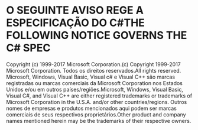 <a name="the-following-notice-governs-the-c-spec"></a><span data-ttu-id="35f9c-101">O SEGUINTE AVISO REGE A ESPECIFICAÇÃO DO C#</span><span class="sxs-lookup"><span data-stu-id="35f9c-101">THE FOLLOWING NOTICE GOVERNS THE C# SPEC</span></span>
=====

<span data-ttu-id="35f9c-102">Copyright (c) 1999-2017 Microsoft Corporation.</span><span class="sxs-lookup"><span data-stu-id="35f9c-102">(c) Copyright 1999-2017 Microsoft Corporation.</span></span> <span data-ttu-id="35f9c-103">Todos os direitos reservados.</span><span class="sxs-lookup"><span data-stu-id="35f9c-103">All rights reserved.</span></span>
<span data-ttu-id="35f9c-104">Microsoft, Windows, Visual Basic, Visual c# e Visual C++ são marcas registradas ou marcas comerciais da Microsoft Corporation nos Estados Unidos e/ou em outros países/regiões.</span><span class="sxs-lookup"><span data-stu-id="35f9c-104">Microsoft, Windows, Visual Basic, Visual C#, and Visual C++ are either registered trademarks or trademarks of Microsoft Corporation in the U.S.A. and/or other countries/regions.</span></span>
<span data-ttu-id="35f9c-105">Outros nomes de empresas e produtos mencionados aqui podem ser marcas comerciais de seus respectivos proprietários.</span><span class="sxs-lookup"><span data-stu-id="35f9c-105">Other product and company names mentioned herein may be the trademarks of their respective owners.</span></span>
